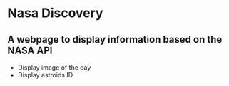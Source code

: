 # Nasa Discovery
## A webpage to display information based on the NASA API

* Display image of the day
* Display astroids ID
